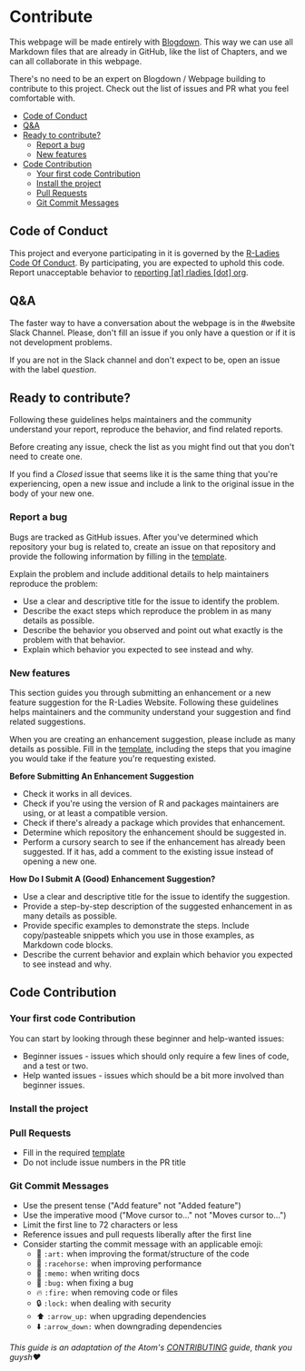 # Contribute

This webpage will be made entirely with [Blogdown](https://bookdown.org/yihui/blogdown/). This way we can use all Markdown files that are already in GitHub, like the list of Chapters, and we can all collaborate in this webpage.

There's no need to be an expert on Blogdown / Webpage building to contribute to this project. Check out the list of issues and PR what you feel comfortable with.

<!-- TOC depthFrom:2 depthTo:6 withLinks:1 updateOnSave:1 orderedList:0 -->

- [Code of Conduct](#code-of-conduct)
- [Q&A](#qa)
- [Ready to contribute?](#ready-to-contribute)
	- [Report a bug](#report-a-bug)
	- [New features](#new-features)
- [Code Contribution](#code-contribution)
	- [Your first code Contribution](#your-first-code-contribution)
	- [Install the project](#install-the-project)
	- [Pull Requests](#pull-requests)
	- [Git Commit Messages](#git-commit-messages)

<!-- /TOC -->

## Code of Conduct

This project and everyone participating in it is governed by the [R-Ladies Code Of Conduct](CODE_OF_CONDUCT.md). By participating, you are expected to uphold this code. Report unacceptable behavior to [reporting [at] rladies [dot] org](mailto:reporting@rladies.org).

## Q&A

The faster way to have a conversation about the webpage is in the #website Slack Channel. Please, don't fill an issue if you only have a question or if it is not development problems.

If you are not in the Slack channel and don't expect to be, open an issue with the label _question_.

## Ready to contribute?

Following these guidelines helps maintainers and the community understand your report, reproduce the behavior, and find related reports.

Before creating any issue, check the list as you might find out that you don't need to create one.

If you find a *Closed* issue that seems like it is the same thing that you're experiencing, open a new issue and include a link to the original issue in the body of your new one.

### Report a bug

Bugs are tracked as GitHub issues. After you've determined which repository your bug is related to, create an issue on that repository and provide the following information by filling in the [template](.github/ISSUE_TEMPLATE.md).

Explain the problem and include additional details to help maintainers reproduce the problem:

- Use a clear and descriptive title for the issue to identify the problem.
- Describe the exact steps which reproduce the problem in as many details as possible.
- Describe the behavior you observed and point out what exactly is the problem with that behavior.
- Explain which behavior you expected to see instead and why.

### New features

This section guides you through submitting an enhancement or a new feature suggestion for the R-Ladies Website. Following these guidelines helps maintainers and the community understand your suggestion and find related suggestions.

When you are creating an enhancement suggestion, please include as many details as possible. Fill in the [template](.github/ISSUE_TEMPLATE.md), including the steps that you imagine you would take if the feature you're requesting existed.

**Before Submitting An Enhancement Suggestion**

- Check it works in all devices.
- Check if you're using the version of R and packages maintainers are using, or at least a compatible version.
- Check if there's already a package which provides that enhancement.
- Determine which repository the enhancement should be suggested in.
- Perform a cursory search to see if the enhancement has already been suggested. If it has, add a comment to the existing issue instead of opening a new one.

**How Do I Submit A (Good) Enhancement Suggestion?**

- Use a clear and descriptive title for the issue to identify the suggestion.
- Provide a step-by-step description of the suggested enhancement in as many details as possible.
- Provide specific examples to demonstrate the steps. Include copy/pasteable snippets which you use in those examples, as Markdown code blocks.
- Describe the current behavior and explain which behavior you expected to see instead and why.


## Code Contribution

### Your first code Contribution

You can start by looking through these beginner and help-wanted issues:

- Beginner issues - issues which should only require a few lines of code, and a test or two.
- Help wanted issues - issues which should be a bit more involved than beginner issues.

### Install the project


### Pull Requests

- Fill in the required [template](.github/PULL_REQUEST_TEMPLATE.md)
- Do not include issue numbers in the PR title

### Git Commit Messages

- Use the present tense ("Add feature" not "Added feature")
- Use the imperative mood ("Move cursor to..." not "Moves cursor to...")
- Limit the first line to 72 characters or less
- Reference issues and pull requests liberally after the first line
- Consider starting the commit message with an applicable emoji:
	- 🎨 `:art:` when improving the format/structure of the code
	- 🐎 `:racehorse:` when improving performance
	- 📝 `:memo:` when writing docs
	- 🐛 `:bug:` when fixing a bug
	- 🔥 `:fire:` when removing code or files
	- 🔒 `:lock:` when dealing with security
	- ⬆️ `:arrow_up:` when upgrading dependencies
	- ⬇️ `:arrow_down:` when downgrading dependencies


*This guide is an adaptation of the Atom's [CONTRIBUTING](https://github.com/atom/atom/blob/master/CONTRIBUTING.md) guide, thank you guysh❤️*
